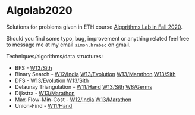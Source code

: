 # Algolab2020
Solutions for problems given in ETH course [Algorithms Lab in Fall 2020](https://www.cadmo.ethz.ch/education/lectures/HS20/algolab/index.html).

Should you find some typo, bug, improvement or anything related feel free to message me at my email `simon.hrabec` on gmail.

Techniques/algorithms/data structures:
- BFS - [W13/Sith](https://github.com/simon-hrabec/Algolab2020/tree/main/Week%2013%20-%20Sith)
- Binary Search - [W12/India](https://github.com/simon-hrabec/Algolab2020/tree/main/Week%2012%20-%20India) [W13/Evolution](https://github.com/simon-hrabec/Algolab2020/tree/main/Week%2013%20-%20Evolution) [W13/Marathon](https://github.com/simon-hrabec/Algolab2020/tree/main/Week%2013%20-%20Marathon) [W13/Sith](https://github.com/simon-hrabec/Algolab2020/tree/main/Week%2013%20-%20Sith)
- DFS - [W13/Evolution](https://github.com/simon-hrabec/Algolab2020/tree/main/Week%2013%20-%20Evolution) [W13/Sith](https://github.com/simon-hrabec/Algolab2020/tree/main/Week%2013%20-%20Sith)
- Delaunay Triangulation - [W11/Hand](https://github.com/simon-hrabec/Algolab2020/tree/main/Week%2011%20-%20Hand) [W13/Sith](https://github.com/simon-hrabec/Algolab2020/tree/main/Week%2013%20-%20Sith) [W8/Germs](https://github.com/simon-hrabec/Algolab2020/tree/main/Week%208%20-%20Germs)
- Dijkstra - [W13/Marathon](https://github.com/simon-hrabec/Algolab2020/tree/main/Week%2013%20-%20Marathon)
- Max-Flow-Min-Cost - [W12/India](https://github.com/simon-hrabec/Algolab2020/tree/main/Week%2012%20-%20India) [W13/Marathon](https://github.com/simon-hrabec/Algolab2020/tree/main/Week%2013%20-%20Marathon)
- Union-Find - [W11/Hand](https://github.com/simon-hrabec/Algolab2020/tree/main/Week%2011%20-%20Hand)
